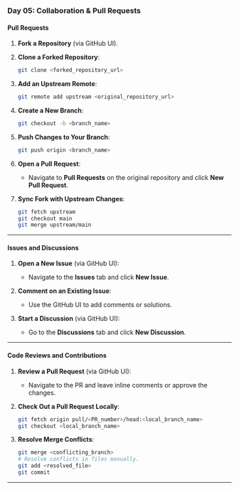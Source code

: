 
### Day 05: Collaboration & Pull Requests

#### Pull Requests

1. **Fork a Repository** (via GitHub UI).

2. **Clone a Forked Repository**:
   ```bash
   git clone <forked_repository_url>
   ```

3. **Add an Upstream Remote**:
   ```bash
   git remote add upstream <original_repository_url>
   ```

4. **Create a New Branch**:
   ```bash
   git checkout -b <branch_name>
   ```

5. **Push Changes to Your Branch**:
   ```bash
   git push origin <branch_name>
   ```

6. **Open a Pull Request**:
   - Navigate to **Pull Requests** on the original repository and click **New Pull Request**.

7. **Sync Fork with Upstream Changes**:
   ```bash
   git fetch upstream
   git checkout main
   git merge upstream/main
   ```

---

#### Issues and Discussions

1. **Open a New Issue** (via GitHub UI):
   - Navigate to the **Issues** tab and click **New Issue**.

2. **Comment on an Existing Issue**:
   - Use the GitHub UI to add comments or solutions.

3. **Start a Discussion** (via GitHub UI):
   - Go to the **Discussions** tab and click **New Discussion**.

---

#### Code Reviews and Contributions

1. **Review a Pull Request** (via GitHub UI):
   - Navigate to the PR and leave inline comments or approve the changes.

2. **Check Out a Pull Request Locally**:
   ```bash
   git fetch origin pull/<PR_number>/head:<local_branch_name>
   git checkout <local_branch_name>
   ```

3. **Resolve Merge Conflicts**:
   ```bash
   git merge <conflicting_branch>
   # Resolve conflicts in files manually.
   git add <resolved_file>
   git commit
   ```

---
